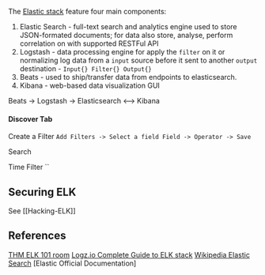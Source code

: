 
The [Elastic stack](https://www.elastic.co/elastic-stack/) feature four main components:
1. Elastic Search - full-text search and analytics engine used to store JSON-formated documents; for data also store, analyse, perform correlation on with supported RESTFul API
2. Logstash - data processing engine for apply the `filter` on it or normalizing log data from a `input` source before it sent to another `output` destination - `Input{} Filter{} Output{}`
3. Beats - used to ship/transfer data from endpoints to elasticsearch.
4. Kibana - web-based data visualization GUI

Beats -> Logstash -> Elasticsearch <--> Kibana

#### Discover Tab

Create a Filter
`Add Filters -> Select a field Field -> Operator -> Save`

Search

Time Filter
``

## Securing ELK

See [[Hacking-ELK]]

## References

[THM ELK 101 room](https://tryhackme.com/room/investigatingwithelk101)
[Logz.io Complete Guide to ELK stack](https://logz.io/learn/complete-guide-elk-stack/)
[Wikipedia Elastic Search](https://en.wikipedia.org/wiki/Elasticsearch)
[Elastic Official Documentation]